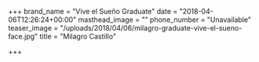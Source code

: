 +++
brand_name = "Vive el Sueño Graduate"
date = "2018-04-06T12:26:24+00:00"
masthead_image = ""
phone_number = "Unavailable"
teaser_image = "/uploads/2018/04/06/milagro-graduate-vive-el-sueno-face.jpg"
title = "Milagro Castillo"

+++
